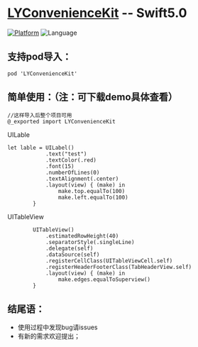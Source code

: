 # [LYConvenienceKit](https://github.com/liuyik/LYConvenienceKit.git) -- Swift5.0

[![Platform](http://img.shields.io/badge/platform-iOS-blue.svg?style=flat)](http://cocoapods.org/?q=LYConvenienceKit)
![Language](https://img.shields.io/badge/language-swift-orange.svg?style=flat)


## 支持pod导入：

```
pod 'LYConvenienceKit'
```



## 简单使用：（注：可下载demo具体查看） 
```
//这样导入后整个项目可用
@_exported import LYConvenienceKit
```
UILable
```
let lable = UILabel()
            .text("test")
            .textColor(.red)
            .font(15)
            .numberOfLines(0)
            .textAlignment(.center)
            .layout(view) { (make) in
                make.top.equalTo(100)
                make.left.equalTo(100)
        }                   
```

UITableView
```
        UITableView()
            .estimatedRowHeight(40)
            .separatorStyle(.singleLine)
            .delegate(self)
            .dataSource(self)
            .registerCellClass(UITableViewCell.self)
            .registerHeaderFooterClass(TabHeaderView.self)
            .layout(view) { (make) in
                make.edges.equalToSuperview()
        }
```

## 结尾语：

- 使用过程中发现bug请issues
- 有新的需求欢迎提出；


